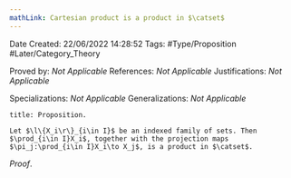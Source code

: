 ```yaml
---
mathLink: Cartesian product is a product in $\catset$
---
```


<div class="topSpace"></div>

Date Created: 22/06/2022 14:28:52
Tags: #Type/Proposition #Later/Category_Theory

Proved by: _Not Applicable_
References: _Not Applicable_
Justifications: _Not Applicable_

Specializations: _Not Applicable_
Generalizations: _Not Applicable_

``` ad-Proposition
title: Proposition.

Let $\l\{X_i\r\}_{i\in I}$ be an indexed family of sets. Then $\prod_{i\in I}X_i$, together with the projection maps $\pi_j:\prod_{i\in I}X_i\to X_j$, is a product in $\catset$.

```

_Proof_. 
